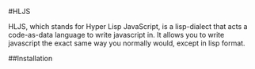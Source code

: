 #HLJS

HLJS, which stands for Hyper Lisp JavaScript, is a lisp-dialect that acts a code-as-data language to write javascript in.
It allows you to write javascript the exact same way you normally would, except in lisp format.

##Installation

